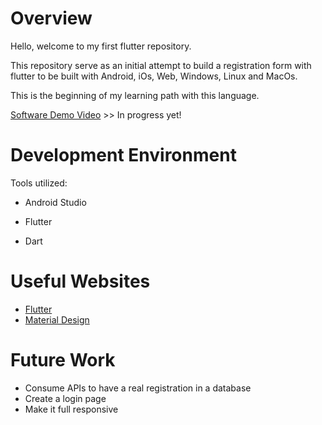 # Overview

Hello, welcome to my first flutter repository.

This repository serve as an initial attempt to build a registration form with flutter to be built with Android, iOs, Web, Windows, Linux and MacOs.

This is the beginning of my learning path with this language.

[Software Demo Video](http://youtube.link.goes.here) >> In progress yet!

# Development Environment

Tools utilized:

* Android Studio

* Flutter
* Dart

# Useful Websites

* [Flutter](https://flutter.dev/)
* [Material Design](https://m2.material.io/)

# Future Work

* Consume APIs to have a real registration in a database
* Create a login page
* Make it full responsive